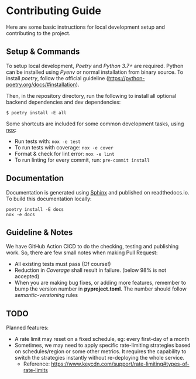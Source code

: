 # Contributing Guide
Here are some basic instructions for local development setup and contributing to the project.

## Setup & Commands
To setup local development, *Poetry* and *Python 3.7+* are required. Python can be installed using *Pyenv* or normal installation from binary source. To install *poetry*, follow the official guideline (https://python-poetry.org/docs/#installation).

Then, in the repository directory, run the following to install all optional backend dependencies and dev dependencies:
```shell
$ poetry install -E all
```

Some shortcuts are included for some common development tasks, using [nox](https://nox.thea.codes):
- Run tests with: `nox -e test`
- To run tests with coverage: `nox -e cover`
- Format & check for lint error: `nox -e lint`
- To run linting for every commit, run: `pre-commit install`

## Documentation
Documentation is generated using [Sphinx](https://www.sphinx-doc.org) and published on readthedocs.io.
To build this documentation locally:
```
poetry install -E docs
nox -e docs
```

## Guideline & Notes
We have GitHub Action CICD to do the checking, testing and publishing work. So, there are few small notes when making Pull Request:
- All existing tests must pass (Of course!)
- Reduction in *Coverage* shall result in failure. (below 98% is not accepted)
- When you are making bug fixes, or adding more features, remember to bump the version number in **pyproject.toml**. The number should follow *semantic-versioning* rules

## TODO
Planned features:
* A rate limit may reset on a fixed schedule, eg: every first-day of a month
* Sometimes, we may need to apply specific rate-limiting strategies based on schedules/region or some other metrics. It
  requires the capability to switch the strategies instantly without re-deploying the whole service.
  * Reference: https://www.keycdn.com/support/rate-limiting#types-of-rate-limits
